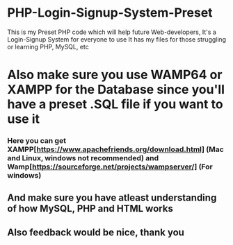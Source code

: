# PHP-Login-Signup-System-Preset
This is my Preset PHP code which will help future Web-developers, It's a Login-Signup System for everyone to use
It has my files for those struggling or learning PHP, MySQL, etc

# Also make sure you use WAMP64 or XAMPP for the Database since you'll have a preset .SQL file if you want to use it
### Here you can get XAMPP[https://www.apachefriends.org/download.html] (Mac and Linux, windows not recommended) and Wamp[https://sourceforge.net/projects/wampserver/] (For windows)
## And make sure you have atleast understanding of how MySQL, PHP and HTML works
## Also feedback would be nice, thank you
